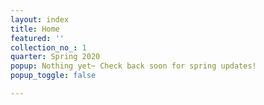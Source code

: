 ```yaml
---
layout: index
title: Home
featured: ''
collection_no_: 1
quarter: Spring 2020
popup: Nothing yet~ Check back soon for spring updates!
popup_toggle: false

---
```

